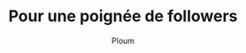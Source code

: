 ---
layout: post
title: "Pour une poignée de followers"
link: "https://ploum.net/2023-07-23-pour-une-poignee-de-followers.html"
author: "Ploum"
published_date: "23/07/2023"
description: "Pour une raison que j’ignore, mon compteur d’abonnés sur Mastodon s’est emballé et vient de franchir le cap de 6700. Ce chiffre porte une petite symbolique pour moi, car je ne pense pas l’avoir jamais franchi sur Twitter."
language: "fr"
categories: 
   - Liens
tags: "réseau-social x mastodon"
og-tags: "réseau-social x mastodon"
permalink: /:categories/:year/:month/:day/:title/
---